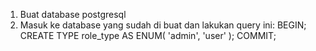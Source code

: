 
1.  Buat database postgresql
2.  Masuk ke database yang sudah di buat dan lakukan query ini:
    BEGIN;
    CREATE TYPE role_type AS ENUM(
      'admin',
      'user'
    );
    COMMIT;
